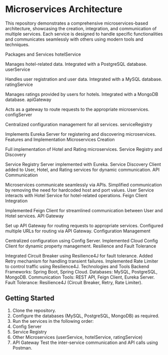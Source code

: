 # Microservices Architecture
This repository demonstrates a comprehensive microservices-based architecture, showcasing the creation, integration, and communication of multiple services. Each service is designed to handle specific functionalities and communicates seamlessly with others using modern tools and techniques.

Packages and Services
hotelService

Manages hotel-related data.
Integrated with a PostgreSQL database.
userService

Handles user registration and user data.
Integrated with a MySQL database.
ratingService

Manages ratings provided by users for hotels.
Integrated with a MongoDB database.
apiGateway

Acts as a gateway to route requests to the appropriate microservices.
configServer

Centralized configuration management for all services.
serviceRegistry

Implements Eureka Server for registering and discovering microservices.
Features and Implementation
Microservices Creation

Full implementation of Hotel and Rating microservices.
Service Registry and Discovery

Service Registry Server implemented with Eureka.
Service Discovery Client added to User, Hotel, and Rating services for dynamic communication.
API Communication

Microservices communicate seamlessly via APIs.
Simplified communication by removing the need for hardcoded host and port values.
User Service interacts with Hotel Service for hotel-related operations.
Feign Client Integration

Implemented Feign Client for streamlined communication between User and Hotel services.
API Gateway

Set up API Gateway for routing requests to appropriate services.
Configured multiple URLs for routing via API Gateway.
Configuration Management

Centralized configuration using Config Server.
Implemented Cloud Config Client for dynamic property management.
Resilience and Fault Tolerance

Integrated Circuit Breaker using Resilience4J for fault tolerance.
Added Retry mechanism for handling transient failures.
Implemented Rate Limiter to control traffic using Resilience4J.
Technologies and Tools
Backend Frameworks: Spring Boot, Spring Cloud.
Databases: MySQL, PostgreSQL, MongoDB.
Communication Tools: REST API, Feign Client, Eureka Server.
Fault Tolerance: Resilience4J (Circuit Breaker, Retry, Rate Limiter).


## Getting Started
1. Clone the repository.
2. Configure the databases (MySQL, PostgreSQL, MongoDB) as required.
3. Run the services in the following order:
4. Config Server
5. Service Registry
6. Other Microservices (userService, hotelService, ratingService)
7. API Gateway
Test the inter-service communication and API calls using Postman.

